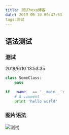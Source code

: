 ```yaml
---
title: 测试hexo博客
date: 2019-06-10 09:47:53
tags:测试
---
```


<!-- toc -->

## 语法测试

### 测试 ###

2019/6/10 13:53:35
	
```python
class SomeClass:
    pass

if __name__ == '__main__':
    # A comment
    print 'hello world'
```

### 图片语法 ###

![测试](<http://www.panfuhao.top/imgs/biaoti.jpg>)



